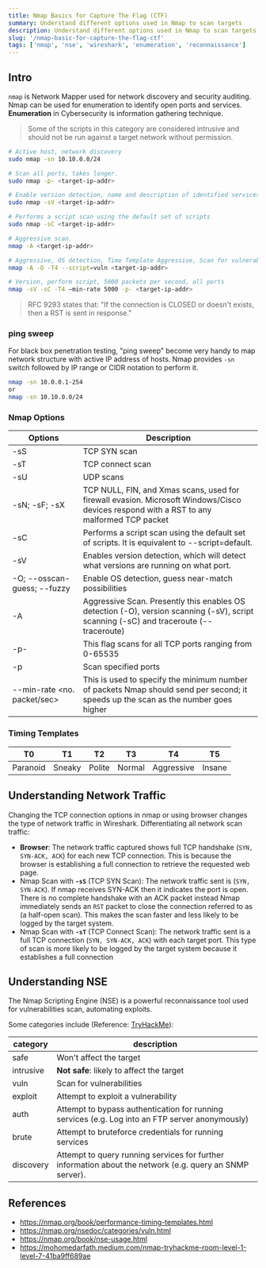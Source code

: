 ```yaml
---
title: Nmap Basics for Capture The Flag (CTF)
summary: Understand different options used in Nmap to scan targets
description: Understand different options used in Nmap to scan targets
slug: '/nmap-basic-for-capture-the-flag-ctf'
tags: ['nmap', 'nse', 'wireshark', 'enumeration', 'reconnaissance']
---
```


## Intro

`nmap` is Network Mapper used for network discovery and security auditing. Nmap can be used for enumeration to identify open ports and services. **Enumeration** in Cybersecurity is information gathering technique.

> Some of the scripts in this category are considered intrusive and should not be run against a target network without permission.

```bash
# Active host, network discovery
sudo nmap -sn 10.10.0.0/24

# Scan all ports, takes longer.
sudo nmap -p- <target-ip-addr>

# Enable version detection, name and description of identified services.
sudo nmap -sV <target-ip-addr>

# Performs a script scan using the default set of scripts
sudo nmap -sC <target-ip-addr>

# Aggressive scan.
nmap -A <target-ip-addr>

# Aggressive, OS detection, Time Template Aggressive, Scan for vulnerability.
nmap -A -O -T4 --script=vuln <target-ip-addr>

# Version, perform script, 5000 packets per second, all ports
nmap -sV -sC -T4 –min-rate 5000 -p- <target-ip-addr>
```

> RFC 9293 states that: "If the connection is CLOSED or doesn't exists, then a RST is sent in response."

### ping sweep

For black box penetration testing, "ping sweep" become very handy to map network structure with active IP address of hosts. Nmap provides `-sn` switch followed by IP range or CIDR notation to perform it.

```bash
nmap -sn 10.0.0.1-254
or
nmap -sn 10.10.0.0/24
```

### Nmap Options

| Options                     | Description                                                                                                                              |
| --------------------------- | ---------------------------------------------------------------------------------------------------------------------------------------- |
| -sS                         | TCP SYN scan                                                                                                                             |
| -sT                         | TCP connect scan                                                                                                                         |
| -sU                         | UDP scans                                                                                                                                |
| -sN; -sF; -sX               | TCP NULL, FIN, and Xmas scans, used for firewall evasion. Microsoft Windows/Cisco devices respond with a RST to any malformed TCP packet |
| -sC                         | Performs a script scan using the default set of scripts. It is equivalent to --script=default.                                           |
| -sV                         | Enables version detection, which will detect what versions are running on what port.                                                     |
| -O; --osscan-guess; --fuzzy | Enable OS detection, guess near-match possibilities                                                                                      |
| -A                          | Aggressive Scan. Presently this enables OS detection (-O), version scanning (-sV), script scanning (-sC) and traceroute (--traceroute)   |
| -p-                         | This flag scans for all TCP ports ranging from 0-65535                                                                                   |
| -p <port-ranges>            | Scan specified ports                                                                                                                     |
| --min-rate <no. packet/sec> | This is used to specify the minimum number of packets Nmap should send per second; it speeds up the scan as the number goes higher       |

### Timing Templates

| T0       | T1     | T2     | T3     | T4         | T5     |
| -------- | ------ | ------ | ------ | ---------- | ------ |
| Paranoid | Sneaky | Polite | Normal | Aggressive | Insane |

## Understanding Network Traffic

Changing the TCP connection options in nmap or using browser changes the type of network traffic in Wireshark. Differentiating all network scan traffic:

- **Browser**:
  The network traffic captured shows full TCP handshake (`SYN, SYN-ACK, ACK`) for each new TCP connection. This is because the browser is establishing a full connection to retrieve the requested web page.
- Nmap Scan with **`-sS`** (TCP SYN Scan):
  The network traffic sent is (`SYN, SYN-ACK`). If nmap receives SYN-ACK then it indicates the port is open. There is no complete handshake with an ACK packet instead Nmap immediately sends an `RST` packet to close the connection referred to as (a half-open scan). This makes the scan faster and less likely to be logged by the target system.
- Nmap Scan with **`-sT`** (TCP Connect Scan):
  The network traffic sent is a full TCP connection (`SYN, SYN-ACK, ACK`) with each target port. This type of scan is more likely to be logged by the target system because it establishes a full connection

## Understanding NSE

The Nmap Scripting Engine (NSE) is a powerful reconnaissance tool used for vulnerabilities scan, automating exploits.

Some categories include (Reference: [TryHackMe](https://tryhackme.com/room/furthernmap)):

| category  | description                                                                                              |
| --------- | -------------------------------------------------------------------------------------------------------- |
| safe      | Won't affect the target                                                                                  |
| intrusive | **Not safe**: likely to affect the target                                                                |
| vuln      | Scan for vulnerabilities                                                                                 |
| exploit   | Attempt to exploit a vulnerability                                                                       |
| auth      | Attempt to bypass authentication for running services (e.g. Log into an FTP server anonymously)          |
| brute     | Attempt to bruteforce credentials for running services                                                   |
| discovery | Attempt to query running services for further information about the network (e.g. query an SNMP server). |

## References

- https://nmap.org/book/performance-timing-templates.html
- https://nmap.org/nsedoc/categories/vuln.html
- https://nmap.org/book/nse-usage.html
- https://mohomedarfath.medium.com/nmap-tryhackme-room-level-1-level-7-41ba9ff689ae
